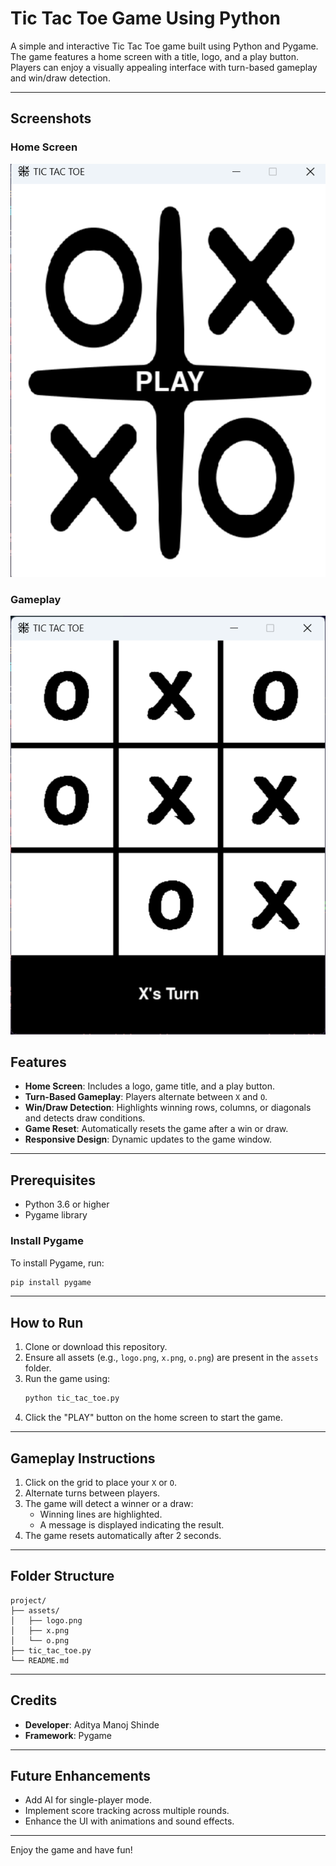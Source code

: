 # Tic Tac Toe Game Using Python

A simple and interactive Tic Tac Toe game built using Python and Pygame. The game features a home screen with a title, logo, and a play button. Players can enjoy a visually appealing interface with turn-based gameplay and win/draw detection.

---

## Screenshots

### Home Screen

![Home Screen](./assets/screenshots/1.png)

### Gameplay

![Gameplay](./assets/screenshots/2.png)

## Features

- **Home Screen**: Includes a logo, game title, and a play button.
- **Turn-Based Gameplay**: Players alternate between `X` and `O`.
- **Win/Draw Detection**: Highlights winning rows, columns, or diagonals and detects draw conditions.
- **Game Reset**: Automatically resets the game after a win or draw.
- **Responsive Design**: Dynamic updates to the game window.

---

## Prerequisites

- Python 3.6 or higher
- Pygame library

### Install Pygame

To install Pygame, run:

```bash
pip install pygame
```

---

## How to Run

1. Clone or download this repository.
2. Ensure all assets (e.g., `logo.png`, `x.png`, `o.png`) are present in the `assets` folder.
3. Run the game using:
   ```bash
   python tic_tac_toe.py
   ```
4. Click the "PLAY" button on the home screen to start the game.

---

## Gameplay Instructions

1. Click on the grid to place your `X` or `O`.
2. Alternate turns between players.
3. The game will detect a winner or a draw:
   - Winning lines are highlighted.
   - A message is displayed indicating the result.
4. The game resets automatically after 2 seconds.

---

## Folder Structure

```
project/
├── assets/
│   ├── logo.png
│   ├── x.png
│   └── o.png
├── tic_tac_toe.py
└── README.md
```

---

## Credits

- **Developer**: Aditya Manoj Shinde
- **Framework**: Pygame

---

## Future Enhancements

- Add AI for single-player mode.
- Implement score tracking across multiple rounds.
- Enhance the UI with animations and sound effects.

---

Enjoy the game and have fun!
